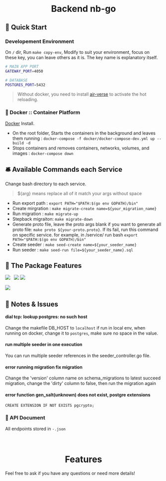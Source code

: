 <h1 align="center">
    <br>
  Backend nb-go
  <br>
</h1>

## 🚀 Quick Start
### Developement Environment
On `/` dir, Run `make copy-env`, Modify to suit your environment, focus on these key, you can leave others as it is. The key name is explanatory itself.
```bash
# MAIN APP PORT
GATEWAY_PORT=4050

# DATABASE
POSTGRES_PORT=5432
```

> Without docker, you need to install [air-verse](https://github.com/air-verse/air) to activate the hot reloading.

### 🐳 Docker :: Container Platform

[Docker](https://docs.docker.com/get-docker/) Install.

- On the root folder, Starts the containers in the background and leaves them running : `docker-compose -f docker/docker-compose-dev.yml up --build -d`
- Stops containers and removes containers, networks, volumes, and images : `docker-compose down`

## 🛎 Available Commands each Service

Change bash directory to each service.
> ${arg} means replace all of it match your args without space
- Run export path : `export PATH="$PATH:$(go env GOPATH)/bin"`
- Create mirgration : `make migrate-create name=${your_migration_name}`
- Run migration : `make migrate-up`
- Stepback migraiton: `make migrate-down`
- Generate proto file, leave the proto args blank if you want to generate all proto file: `make proto ${your-proto.proto}`. If its fail, run this command on specific service. for example, in /service/ run bash `export PATH="$PATH:$(go env GOPATH)/bin"`
- Create seeder : `make seed-create name=${your_seeder_name}`
- Run seeder : `make seed-run file=${your_seeder_name}.sql`

## 💎 The Package Features

<p>
  <img src="https://img.shields.io/badge/-Docker-2496ED?style=for-the-badge&logo=Docker&logoColor=fff" />&nbsp;&nbsp;
  <img src="https://img.shields.io/badge/-NGINX-269539?style=for-the-badge&logo=NGINX&logoColor=fff" />
  <img src="https://img.shields.io/badge/-Go-1185F4?style=for-the-badge&logo=Go&logoColor=fff" />
</p>
<p>
<img src="https://img.shields.io/badge/-PostgreSQL-336791?style=for-the-badge&logo=PostgreSQL&logoColor=fff" />&nbsp;&nbsp;
</p>

## 📔 Notes & Issues

#### dial tcp: lookup postgres: no such host
Change the makefile DB_HOST to `localhost` if run in local env, when running on docker, change it to `postgres`, make sure no space in the value.

#### run multiple seeder in one execution
You can run multiple seeder references in the seeder_controller.go file.

#### error running migration fix migration
Change the 'version' column name on schema_migrations to latest succeed migration, change the 'dirty' column to false, then run the migration again

#### error function gen_salt(unknown) does not exist, postgre extensions
`CREATE EXTENSION IF NOT EXISTS pgcrypto;`

### 📗 API Document
All endpoints stored in  `-.json`

<h1 align="center">
    <br>
  Features
  <br>
</h1>

Feel free to ask if you have any questions or need more details!

